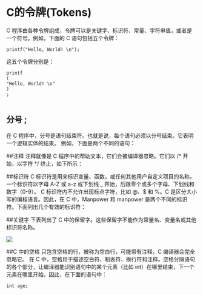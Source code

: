 
# C的令牌(Tokens)
C 程序由各种令牌组成，令牌可以是关键字、标识符、常量、字符串值，或者是一个符号。例如，下面的 C 语句包括五个令牌：

```
printf("Hello, World! \n");

```
这五个令牌分别是：
```
printf
(
"Hello, World! \n"
)
;
 
```

## 分号 ;
在 C 程序中，分号是语句结束符。也就是说，每个语句必须以分号结束。它表明一个逻辑实体的结束。
例如，下面是两个不同的语句：

##注释
注释就像是 C 程序中的帮助文本，它们会被编译器忽略。它们以 /* 开始，以字符 */ 终止，如下所示：

##标识符
C 标识符是用来标识变量、函数，或任何其他用户自定义项目的名称。一个标识符以字母 A-Z 或 a-z 或下划线 _ 开始，后跟零个或多个字母、下划线和数字（0-9）。
C 标识符内不允许出现标点字符，比如 @、$ 和 %。C 是区分大小写的编程语言。因此，在 C 中，Manpower 和 manpower 是两个不同的标识符。下面列出几个有效的标识符：

##关键字
下表列出了 C 中的保留字。这些保留字不能作为常量名、变量名或其他标识符名称。

![](http://ww1.sinaimg.cn/large/e0a202ffgw1evu9rhhowoj21500fswg3.jpg)

##C 中的空格
只包含空格的行，被称为空白行，可能带有注释，C 编译器会完全忽略它。
在 C 中，空格用于描述空白符、制表符、换行符和注释。空格分隔语句的各个部分，让编译器能识别语句中的某个元素（比如 int）在哪里结束，下一个元素在哪里开始。因此，在下面的语句中：

```
int age;
```